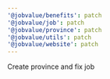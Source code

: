 ```yaml
---
'@jobvalue/benefits': patch
'@jobvalue/job': patch
'@jobvalue/province': patch
'@jobvalue/utils': patch
'@jobvalue/website': patch
---
```


Create province and fix job
